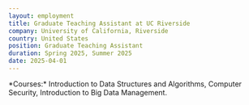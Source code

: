 ```yaml
---
layout: employment
title: Graduate Teaching Assistant at UC Riverside
company: University of California, Riverside
country: United States
position: Graduate Teaching Assistant
duration: Spring 2025, Summer 2025
date: 2025-04-01
---
```

<div>
<span markdown="span">*Courses:* Introduction to Data Structures and Algorithms, Computer Security, Introduction to Big Data Management.</span>
</div>